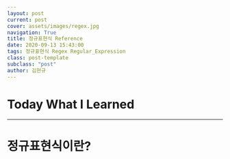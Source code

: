 ```yaml
---
layout: post
current: post
cover: assets/images/regex.jpg
navigation: True
title: 정규표현식 Reference
date: 2020-09-13 15:43:00
tags: 정규표현식 Regex Regular_Expression
class: post-template
subclass: "post"
author: 김현규
---
```


# Today What I Learned

<hr>

# 정규표현식이란?

